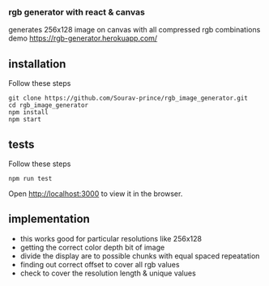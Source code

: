 ### rgb generator with react & canvas
generates 256x128 image on canvas with all compressed rgb combinations
demo https://rgb-generator.herokuapp.com/ 
## installation
Follow these steps
```
git clone https://github.com/Sourav-prince/rgb_image_generator.git
cd rgb_image_generator
npm install
npm start
```
## tests
Follow these steps
```
npm run test
```

Open [http://localhost:3000](http://localhost:3000) to view it in the browser.

## implementation
- this works good for particular resolutions like 256x128
- getting the correct color depth bit of image
- divide the display are to possible chunks with equal spaced repeatation
- finding out correct offset to cover all rgb values
- check to cover the resolution length & unique values